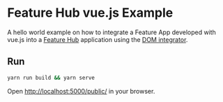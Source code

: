 # Feature Hub vue.js Example

A hello world example on how to integrate a Feature App developed with vue.js
into a [Feature Hub](https://feature-hub.io) application using the
[DOM integrator](https://www.npmjs.com/package/@feature-hub/dom).

## Run

```sh
yarn run build && yarn serve
```

Open [http://localhost:5000/public/](http://localhost:5000/public/) in your
browser.
